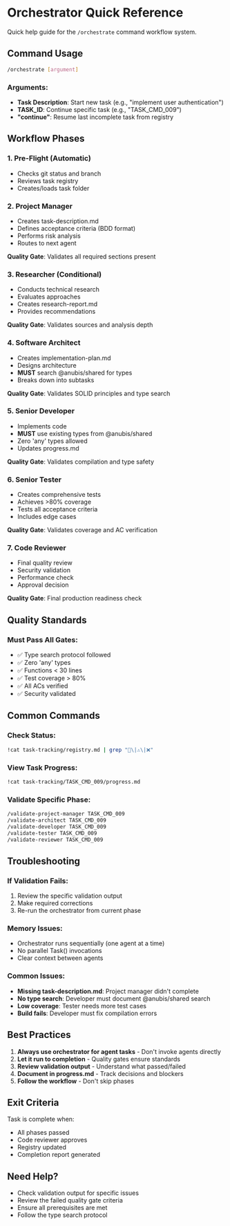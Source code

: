 # Orchestrator Quick Reference

Quick help guide for the `/orchestrate` command workflow system.

## Command Usage

```bash
/orchestrate [argument]
```

### Arguments:
- **Task Description**: Start new task (e.g., "implement user authentication")
- **TASK_ID**: Continue specific task (e.g., "TASK_CMD_009")
- **"continue"**: Resume last incomplete task from registry

## Workflow Phases

### 1. Pre-Flight (Automatic)
- Checks git status and branch
- Reviews task registry
- Creates/loads task folder

### 2. Project Manager
- Creates task-description.md
- Defines acceptance criteria (BDD format)
- Performs risk analysis
- Routes to next agent

**Quality Gate**: Validates all required sections present

### 3. Researcher (Conditional)
- Conducts technical research
- Evaluates approaches
- Creates research-report.md
- Provides recommendations

**Quality Gate**: Validates sources and analysis depth

### 4. Software Architect
- Creates implementation-plan.md
- Designs architecture
- **MUST** search @anubis/shared for types
- Breaks down into subtasks

**Quality Gate**: Validates SOLID principles and type search

### 5. Senior Developer
- Implements code
- **MUST** use existing types from @anubis/shared
- Zero 'any' types allowed
- Updates progress.md

**Quality Gate**: Validates compilation and type safety

### 6. Senior Tester
- Creates comprehensive tests
- Achieves >80% coverage
- Tests all acceptance criteria
- Includes edge cases

**Quality Gate**: Validates coverage and AC verification

### 7. Code Reviewer
- Final quality review
- Security validation
- Performance check
- Approval decision

**Quality Gate**: Final production readiness check

## Quality Standards

### Must Pass All Gates:
- ✅ Type search protocol followed
- ✅ Zero 'any' types
- ✅ Functions < 30 lines
- ✅ Test coverage > 80%
- ✅ All ACs verified
- ✅ Security validated

## Common Commands

### Check Status:
```bash
!cat task-tracking/registry.md | grep "🔄\|⚠️\|❌"
```

### View Task Progress:
```bash
!cat task-tracking/TASK_CMD_009/progress.md
```

### Validate Specific Phase:
```bash
/validate-project-manager TASK_CMD_009
/validate-architect TASK_CMD_009
/validate-developer TASK_CMD_009
/validate-tester TASK_CMD_009
/validate-reviewer TASK_CMD_009
```

## Troubleshooting

### If Validation Fails:
1. Review the specific validation output
2. Make required corrections
3. Re-run the orchestrator from current phase

### Memory Issues:
- Orchestrator runs sequentially (one agent at a time)
- No parallel Task() invocations
- Clear context between agents

### Common Issues:
- **Missing task-description.md**: Project manager didn't complete
- **No type search**: Developer must document @anubis/shared search
- **Low coverage**: Tester needs more test cases
- **Build fails**: Developer must fix compilation errors

## Best Practices

1. **Always use orchestrator for agent tasks** - Don't invoke agents directly
2. **Let it run to completion** - Quality gates ensure standards
3. **Review validation output** - Understand what passed/failed
4. **Document in progress.md** - Track decisions and blockers
5. **Follow the workflow** - Don't skip phases

## Exit Criteria

Task is complete when:
- All phases passed
- Code reviewer approves
- Registry updated
- Completion report generated

## Need Help?

- Check validation output for specific issues
- Review the failed quality gate criteria
- Ensure all prerequisites are met
- Follow the type search protocol